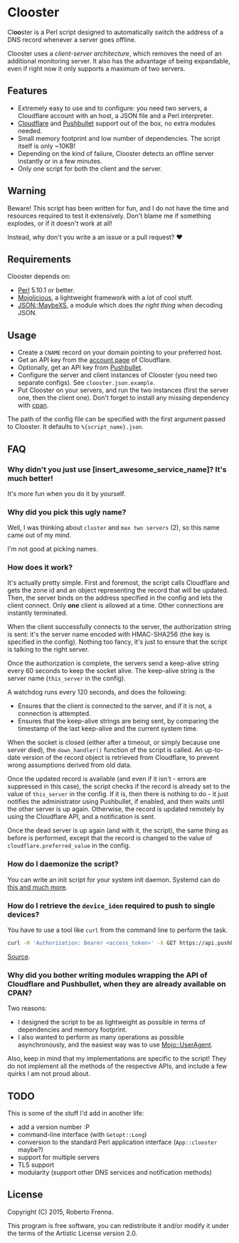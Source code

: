 Clooster
========

Cl**oo**ster is a Perl script designed to automatically switch the address of a DNS record whenever
a server goes offline.

Clooster uses a *client-server architecture*, which removes the need of an additional monitoring
server. It also has the advantage of being expandable, even if right now it only supports a maximum
of two servers.

Features
--------

* Extremely easy to use and to configure: you need two servers, a Cloudflare account with an host,
  a JSON file and a Perl interpreter.
* [Cloudflare](https://www.cloudflare.com) and [Pushbullet](https://www.pushbullet.com) support out
  of the box, no extra modules needed.
* Small memory footprint and low number of dependencies. The script itself is only ~10KB!
* Depending on the kind of failure, Clooster detects an offline server instantly or in a few
  minutes.
* Only one script for both the client and the server.

Warning
-------

Beware! This script has been written for fun, and I do not have the time and resources required to
test it extensively. Don't blame me if something explodes, or if it doesn't work at all!

Instead, why don't you write a an issue or a pull request? ♥

Requirements
------------

Clooster depends on:

* [Perl](https://www.perl.org/) 5.10.1 or better.
* [Mojolicious](https://metacpan.org/release/Mojolicious), a lightweight framework with a lot of
  cool stuff.
* [JSON::MaybeXS](https://metacpan.org/release/JSON-MaybeXS), a module which does
  *the right thing* when decoding JSON.

Usage
-----

* Create a `CNAME` record on your domain pointing to your preferred host.
* Get an API key from the [account page](https://www.cloudflare.com/a/account/my-account) of
  Cloudflare.
* Optionally, get an API key from [Pushbullet](https://www.pushbullet.com).
* Configure the server and client instances of Clooster (you need two separate configs).
  See `clooster.json.example`.
* Put Clooster on your servers, and run the two instances (first the server one, then the client
  one). Don't forget to install any missing dependency with [cpan](http://www.cpan.org).

The path of the config file can be specified with the first argument passed to Clooster.
It defaults to `%{script_name}.json`.

FAQ
----

### Why didn't you just use [insert_awesome_service_name]? It's much better!

It's more fun when you do it by yourself.

### Why did you pick this ugly name?

Well, I was thinking about `cluster` and `max two servers` (2), so this name came out of my mind.

I'm not good at picking names.

### How does it work?

It's actually pretty simple. First and foremost, the script calls Cloudflare and gets the zone id
and an object representing the record that will be updated. Then, the server binds on the address
specified in the config and lets the client connect. Only **one** client is allowed at a time.
Other connections are instantly terminated.

When the client successfully connects to the server, the authorization string is sent: it's the
server name encoded with HMAC-SHA256 (the key is specified in the config). Nothing too fancy,
it's just to ensure that the script is talking to the right server.

Once the authorization is complete, the servers send a keep-alive string every 60 seconds to keep
the socket alive. The keep-alive string is the server name (`this_server` in the config).

A watchdog runs every 120 seconds, and does the following:

* Ensures that the client is connected to the server, and if it is not, a connection is attempted.
* Ensures that the keep-alive strings are being sent, by comparing the timestamp of the last
  keep-alive and the current system time.

When the socket is closed (either after a timeout, or simply because one server died), the
`down_handler()` function of the script is called. An up-to-date version of the record object is
retrieved from Cloudflare, to prevent wrong assumptions derived from old data.

Once the updated record is available (and even if it isn't - errors are suppressed in this case),
the script checks if the record is already set to the value of `this_server` in the config.
If it is, then there is nothing to do - it just notifies the administrator using Pushbullet, if
enabled, and then waits until the other server is up again. Otherwise, the record is updated
remotely by using the Cloudflare API, and a notification is sent.

Once the dead server is up again (and with it, the script), the same thing as before is performed,
except that the record is changed to the value of `cloudflare.preferred_value` in the config.

### How do I daemonize the script?

You can write an init script for your system init daemon. Systemd can do
[this and much more](https://wiki.archlinux.org/index.php/Systemd#Writing_unit_files).

### How do I retrieve the `device_iden` required to push to single devices?

You have to use a tool like `curl` from the command line to perform the task.

```sh
curl -H 'Authorization: Bearer <access_token>' -X GET https://api.pushbullet.com/v2/devices
```

[Source](https://docs.pushbullet.com/#devices).

### Why did you bother writing modules wrapping the API of Cloudflare and Pushbullet, when they are already available on CPAN?

Two reasons:

* I designed the script to be as lightweight as possible in terms of dependencies and memory
  footprint.
* I also wanted to perform as many operations as possible asynchronously, and the easiest way was
  to use [Mojo::UserAgent](https://metacpan.org/pod/Mojo::UserAgent).

Also, keep in mind that my implementations are specific to the script! They do not implement all
the methods of the respective APIs, and include a few quirks I am not proud about.

TODO
----

This is some of the stuff I'd add in another life:

* add a version number :P
* command-line interface (with `Getopt::Long`)
* conversion to the standard Perl application interface (`App::clooster` maybe?)
* support for multiple servers
* TLS support
* modularity (support other DNS services and notification methods)

License
-------

Copyright (C) 2015, Roberto Frenna.

This program is free software, you can redistribute it and/or modify it under the terms of the
Artistic License version 2.0.
